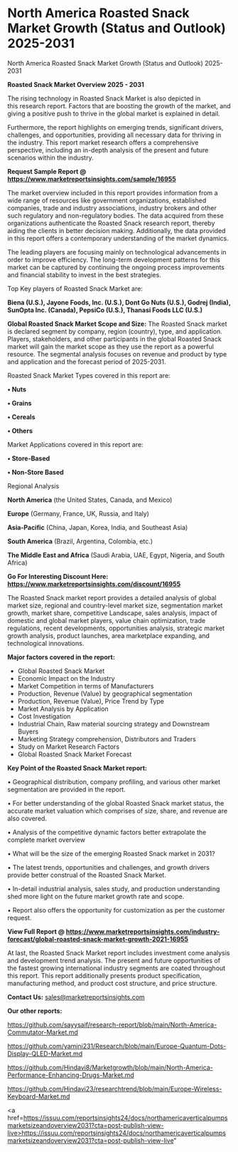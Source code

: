 # North America Roasted Snack Market Growth (Status and Outlook) 2025-2031
North America Roasted Snack Market Growth (Status and Outlook) 2025-2031

<Strong> Roasted Snack Market Overview 2025 - 2031</strong>

The rising technology in Roasted Snack Market is also depicted in this research report. Factors that are boosting the growth of the market, and giving a positive push to thrive in the global market is explained in detail.

Furthermore, the report highlights on emerging trends, significant drivers, challenges, and opportunities, providing all necessary data for thriving in the industry. This report market research offers a comprehensive perspective, including an in-depth analysis of the present and future scenarios within the industry.

<strong>Request Sample Report @ <a href=https://www.marketreportsinsights.com/sample/16955>https://www.marketreportsinsights.com/sample/16955</a></strong>

The market overview included in this report provides information from a wide range of resources like government organizations, established companies, trade and industry associations, industry brokers and other such regulatory and non-regulatory bodies. The data acquired from these organizations authenticate the Roasted Snack research report, thereby aiding the clients in better decision making. Additionally, the data provided in this report offers a contemporary understanding of the market dynamics.

The leading players are focusing mainly on technological advancements in order to improve efficiency. The long-term development patterns for this market can be captured by continuing the ongoing process improvements and financial stability to invest in the best strategies.

Top Key players of Roasted Snack Market are:

<strong>Biena (U.S.), Jayone Foods, Inc. (U.S.), Dont Go Nuts (U.S.), Godrej (India), SunOpta Inc. (Canada), PepsiCo (U.S.), Thanasi Foods LLC (U.S.)</strong>

<strong><b>Global Roasted Snack Market Scope and Size:</b></strong>
The Roasted Snack market is declared segment by company, region (country), type, and application. Players, stakeholders, and other participants in the global Roasted Snack market will gain the market scope as they use the report as a powerful resource. The segmental analysis focuses on revenue and product by type and application and the forecast period of 2025-2031.

Roasted Snack Market Types covered in this report are:

<strong>• Nuts

• Grains

• Cereals

• Others</strong>

Market Applications covered in this report are:

<strong>• Store-Based

• Non-Store Based</strong> 

Regional Analysis

<strong>North America</strong> (the United States, Canada, and Mexico)

<strong>Europe</strong> (Germany, France, UK, Russia, and Italy)

<strong>Asia-Pacific</strong> (China, Japan, Korea, India, and Southeast Asia)

<strong>South America</strong> (Brazil, Argentina, Colombia, etc.)

<strong>The Middle East and Africa</strong> (Saudi Arabia, UAE, Egypt, Nigeria, and South Africa)

<strong>Go For Interesting Discount Here: <a href=https://www.marketreportsinsights.com/discount/16955>https://www.marketreportsinsights.com/discount/16955</a></strong>

The Roasted Snack market report provides a detailed analysis of global market size, regional and country-level market size, segmentation market growth, market share, competitive Landscape, sales analysis, impact of domestic and global market players, value chain optimization, trade regulations, recent developments, opportunities analysis, strategic market growth analysis, product launches, area marketplace expanding, and technological innovations.

<strong><b>Major factors covered in the report:</b></strong>
<ul>
  <li>Global Roasted Snack Market </li>
  <li>Economic Impact on the Industry</li>
  <li>Market Competition in terms of Manufacturers</li>
  <li>Production, Revenue (Value) by geographical segmentation</li>
  <li>Production, Revenue (Value), Price Trend by Type</li>
  <li>Market Analysis by Application</li>
  <li>Cost Investigation</li>
  <li>Industrial Chain, Raw material sourcing strategy and Downstream Buyers</li>
  <li>Marketing Strategy comprehension, Distributors and Traders</li>
  <li>Study on Market Research Factors</li>
  <li>Global Roasted Snack Market Forecast</li>
</ul>

<strong><b>Key Point of the Roasted Snack Market report:</b></strong>

• Geographical distribution, company profiling, and various other market segmentation are provided in the report.

• For better understanding of the global Roasted Snack market status, the accurate market valuation which comprises of size, share, and revenue are also covered.

• Analysis of the competitive dynamic factors better extrapolate the complete market overview

• What will be the size of the emerging Roasted Snack market in 2031?

• The latest trends, opportunities and challenges, and growth drivers provide better construal of the Roasted Snack Market.

• In-detail industrial analysis, sales study, and production understanding shed more light on the future market growth rate and scope.

• Report also offers the opportunity for customization as per the customer request.

<strong><b>View Full Report @ <a href=https://www.marketreportsinsights.com/industry-forecast/global-roasted-snack-market-growth-2021-16955>https://www.marketreportsinsights.com/industry-forecast/global-roasted-snack-market-growth-2021-16955</a></b></strong>


At last, the Roasted Snack Market report includes investment come analysis and development trend analysis. The present and future opportunities of the fastest growing international industry segments are coated throughout this report. This report additionally presents product specification, manufacturing method, and product cost structure, and price structure.

<strong>Contact Us:</strong>
sales@marketreportsinsights.com

<strong>Our other reports:</strong>

<a href=https://github.com/sayysaif/research-report/blob/main/North-America-Commutator-Market.md>https://github.com/sayysaif/research-report/blob/main/North-America-Commutator-Market.md</a>

<a href=https://github.com/yamini231/Research/blob/main/Europe-Quantum-Dots-Display-QLED-Market.md>https://github.com/yamini231/Research/blob/main/Europe-Quantum-Dots-Display-QLED-Market.md</a>

<a href=https://github.com/Hindavi8/Marketgrowth/blob/main/North-America-Performance-Enhancing-Drugs-Market.md>https://github.com/Hindavi8/Marketgrowth/blob/main/North-America-Performance-Enhancing-Drugs-Market.md</a>

<a href=https://github.com/Hindavi23/researchtrend/blob/main/Europe-Wireless-Keyboard-Market.md>https://github.com/Hindavi23/researchtrend/blob/main/Europe-Wireless-Keyboard-Market.md</a>

<a href=https://issuu.com/reportsinsights24/docs/northamericaverticalpumpsmarketsizeandoverview2031?cta=post-publish-view-live>https://issuu.com/reportsinsights24/docs/northamericaverticalpumpsmarketsizeandoverview2031?cta=post-publish-view-live</a>"
